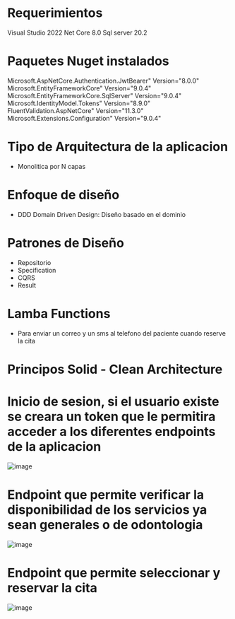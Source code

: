 
# Requerimientos
Visual Studio 2022 Net Core 8.0
Sql server 20.2

# Paquetes Nuget instalados
Microsoft.AspNetCore.Authentication.JwtBearer" Version="8.0.0"
Microsoft.EntityFrameworkCore" Version="9.0.4" 
Microsoft.EntityFrameworkCore.SqlServer" Version="9.0.4"
Microsoft.IdentityModel.Tokens" Version="8.9.0" 
FluentValidation.AspNetCore" Version="11.3.0"
Microsoft.Extensions.Configuration" Version="9.0.4"

# Tipo de Arquitectura de la aplicacion
- Monolitica por N capas
# Enfoque de diseño
- DDD Domain Driven Design: Diseño basado en el dominio
# Patrones de Diseño
  - Repositorio
  - Specification
  - CQRS
  - Result
# Lamba Functions
- Para enviar un correo y un sms al telefono del paciente cuando reserve la cita
# Principos Solid - Clean Architecture


# Inicio de sesion, si el usuario existe se creara un token que le permitira acceder a los diferentes endpoints de la aplicacion

![image](https://github.com/user-attachments/assets/6d8885ec-db1d-4804-b34d-92192c4de4f7)

# Endpoint que permite verificar la disponibilidad de los servicios ya sean generales o de odontologia
![image](https://github.com/user-attachments/assets/d6365387-7237-4bc9-a638-638f423e3b79)

# Endpoint que permite seleccionar y reservar la cita
![image](https://github.com/user-attachments/assets/901d8beb-df19-4e7b-86fe-be09e6b55120)



